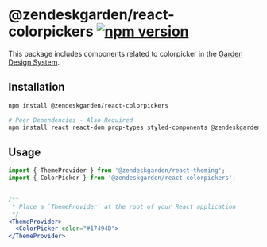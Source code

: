 # @zendeskgarden/react-colorpickers [![npm version](https://flat.badgen.net/npm/v/@zendeskgarden/react-colorpickers)](https://www.npmjs.com/package/@zendeskgarden/react-colorpickers)

This package includes components related to colorpicker in the
[Garden Design System](https://zendeskgarden.github.io/).

## Installation

```sh
npm install @zendeskgarden/react-colorpickers

# Peer Dependencies - Also Required
npm install react react-dom prop-types styled-components @zendeskgarden/react-theming
```

## Usage

```jsx
import { ThemeProvider } from '@zendeskgarden/react-theming';
import { ColorPicker } from '@zendeskgarden/react-colorpickers';


/**
 * Place a `ThemeProvider` at the root of your React application
 */
<ThemeProvider>
  <ColorPicker color="#17494D">
</ThemeProvider>
```
